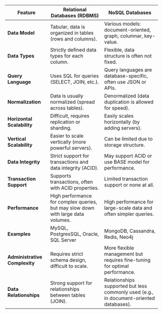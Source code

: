 | Feature                       | Relational Databases (RDBMS)                                                     | NoSQL Databases                                                                        |
|-------------------------------|----------------------------------------------------------------------------------|----------------------------------------------------------------------------------------|
| **Data Model**                | Tabular, data is organized in tables (rows and columns).                         | Various models: document-oriented, graph, columnar, key-value.                         |
| **Data Types**                | Strictly defined data types for each column.                                     | Flexible, data structure is often not fixed.                                           |
| **Query Language**            | Uses SQL for queries (SELECT, JOIN, etc.).                                       | Query languages are database-specific, often use JSON or APIs.                         |
| **Normalization**             | Data is usually normalized (spread across tables).                               | Denormalized (data duplication is allowed for speed).                                  |
| **Horizontal Scalability**    | Difficult, requires replication or sharding.                                     | Easily scales horizontally (by adding servers).                                        |
| **Vertical Scalability**      | Easier to scale vertically (more powerful servers).                              | Can be limited due to storage structure.                                               |
| **Data Integrity**            | Strict support for transactions and data integrity (ACID).                       | May support ACID or use BASE model for performance.                                    |
| **Transaction Support**       | Supports transactions, often with ACID properties.                               | Limited transaction support or none at all.                                            |
| **Performance**               | High performance for complex queries, but may slow down with large data volumes. | High performance for large-scale data and often simpler queries.                       |
| **Examples**                  | MySQL, PostgresSQL, Oracle, SQL Server                                           | MongoDB, Cassandra, Redis, Neo4j                                                       |
| **Administrative Complexity** | Requires strict schema design, difficult to scale.                               | More flexible management but requires fine-tuning for optimal performance.             |
| **Data Relationships**        | Strong support for relationships between tables (JOIN).                          | Relationships supported but less commonly used (e.g., in document-oriented databases). |

